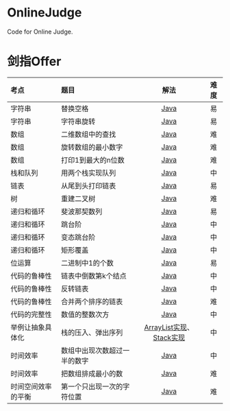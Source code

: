 # OnlineJudge
Code for Online Judge.

# 剑指Offer
|考点|题目|解法|难度|
|:--|:--|:--:|:--:|
|字符串|替换空格|[Java](https://github.com/GongchuangSu/OnlineJudge/blob/master/%E5%89%91%E6%8C%87Offer/%E6%9B%BF%E6%8D%A2%E7%A9%BA%E6%A0%BC/Solution.java)|易|
|字符串|字符串旋转|[Java](https://github.com/GongchuangSu/OnlineJudge/blob/master/%E5%89%91%E6%8C%87Offer/%E5%AD%97%E7%AC%A6%E4%B8%B2%E6%97%8B%E8%BD%AC/Solution.java)|易|
|数组|二维数组中的查找|[Java](https://github.com/GongchuangSu/OnlineJudge/blob/master/%E5%89%91%E6%8C%87Offer/%E4%BA%8C%E7%BB%B4%E6%95%B0%E7%BB%84%E4%B8%AD%E7%9A%84%E6%9F%A5%E6%89%BE/Solution.java)|难|
|数组|旋转数组的最小数字|[Java](https://github.com/GongchuangSu/OnlineJudge/blob/master/%E5%89%91%E6%8C%87Offer/%E6%97%8B%E8%BD%AC%E6%95%B0%E7%BB%84%E7%9A%84%E6%9C%80%E5%B0%8F%E6%95%B0%E5%AD%97/Solution.java)|难|
|数组|打印1到最大的n位数|[Java](https://github.com/GongchuangSu/OnlineJudge/tree/master/%E5%89%91%E6%8C%87Offer/%E6%89%93%E5%8D%B01%E5%88%B0%E6%9C%80%E5%A4%A7%E7%9A%84n%E4%BD%8D%E6%95%B0)|难|
|栈和队列|用两个栈实现队列|[Java](https://github.com/GongchuangSu/OnlineJudge/blob/master/%E5%89%91%E6%8C%87Offer/%E7%94%A8%E4%B8%A4%E4%B8%AA%E6%A0%88%E5%AE%9E%E7%8E%B0%E9%98%9F%E5%88%97/Solution.java)|中|
|链表|从尾到头打印链表|[Java](https://github.com/GongchuangSu/OnlineJudge/blob/master/%E5%89%91%E6%8C%87Offer/%E4%BB%8E%E5%B0%BE%E5%88%B0%E5%A4%B4%E6%89%93%E5%8D%B0%E9%93%BE%E8%A1%A8/Solution.java)|易|
|树|重建二叉树|[Java](https://github.com/GongchuangSu/OnlineJudge/blob/master/%E5%89%91%E6%8C%87Offer/%E9%87%8D%E5%BB%BA%E4%BA%8C%E5%8F%89%E6%A0%91/Solution.java)|难|
|递归和循环|斐波那契数列|[Java](https://github.com/GongchuangSu/OnlineJudge/blob/master/%E5%89%91%E6%8C%87Offer/%E6%96%90%E6%B3%A2%E9%82%A3%E5%A5%91%E6%95%B0%E5%88%97/Solution.java)|易|
|递归和循环|跳台阶|[Java](https://github.com/GongchuangSu/OnlineJudge/blob/master/%E5%89%91%E6%8C%87Offer/%E8%B7%B3%E5%8F%B0%E9%98%B6/Solution.java)|中|
|递归和循环|变态跳台阶|[Java](https://github.com/GongchuangSu/OnlineJudge/blob/master/%E5%89%91%E6%8C%87Offer/%E5%8F%98%E6%80%81%E8%B7%B3%E5%8F%B0%E9%98%B6/Solution.java)|中|
|递归和循环|矩形覆盖|[Java](https://github.com/GongchuangSu/OnlineJudge/blob/master/%E5%89%91%E6%8C%87Offer/%E7%9F%A9%E5%BD%A2%E8%A6%86%E7%9B%96/Solution.java)|中|
|位运算|二进制中1的个数|[Java](https://github.com/GongchuangSu/OnlineJudge/blob/master/%E5%89%91%E6%8C%87Offer/%E4%BA%8C%E8%BF%9B%E5%88%B6%E4%B8%AD1%E7%9A%84%E4%B8%AA%E6%95%B0/Solution.java)|易|
|代码的鲁棒性|链表中倒数第k个结点|[Java](https://github.com/GongchuangSu/OnlineJudge/blob/master/%E5%89%91%E6%8C%87Offer/%E9%93%BE%E8%A1%A8%E4%B8%AD%E5%80%92%E6%95%B0%E7%AC%ACk%E4%B8%AA%E7%BB%93%E7%82%B9/Solution.java)|中|
|代码的鲁棒性|反转链表|[Java](https://github.com/GongchuangSu/OnlineJudge/blob/master/%E5%89%91%E6%8C%87Offer/%E5%8F%8D%E8%BD%AC%E9%93%BE%E8%A1%A8/Solution.java)|中|
|代码的鲁棒性|合并两个排序的链表|[Java](https://github.com/GongchuangSu/OnlineJudge/blob/master/%E5%89%91%E6%8C%87Offer/%E5%90%88%E5%B9%B6%E4%B8%A4%E4%B8%AA%E6%8E%92%E5%BA%8F%E7%9A%84%E9%93%BE%E8%A1%A8/Solution.java)|难|
|代码的完整性|数值的整数次方|[Java](https://github.com/GongchuangSu/OnlineJudge/blob/master/%E5%89%91%E6%8C%87Offer/%E6%95%B0%E5%80%BC%E7%9A%84%E6%95%B4%E6%95%B0%E6%AC%A1%E6%96%B9/Solution.java)|中|
|举例让抽象具体化|栈的压入、弹出序列|[ArrayList实现](https://github.com/GongchuangSu/OnlineJudge/blob/master/%E5%89%91%E6%8C%87Offer/%E6%A0%88%E7%9A%84%E5%8E%8B%E5%85%A5%E3%80%81%E5%BC%B9%E5%87%BA%E5%BA%8F%E5%88%97/Solution(ArrayList%E5%AE%9E%E7%8E%B0).java)、[Stack实现](https://github.com/GongchuangSu/OnlineJudge/blob/master/%E5%89%91%E6%8C%87Offer/%E6%A0%88%E7%9A%84%E5%8E%8B%E5%85%A5%E3%80%81%E5%BC%B9%E5%87%BA%E5%BA%8F%E5%88%97/Solution(Stack%E5%AE%9E%E7%8E%B0).java)|中|
|时间效率|数组中出现次数超过一半的数字|[Java](https://github.com/GongchuangSu/OnlineJudge/blob/master/%E5%89%91%E6%8C%87Offer/%E6%95%B0%E7%BB%84%E4%B8%AD%E5%87%BA%E7%8E%B0%E6%AC%A1%E6%95%B0%E8%B6%85%E8%BF%87%E4%B8%80%E5%8D%8A%E7%9A%84%E6%95%B0%E5%AD%97/Solution.java)|中|
|时间效率|把数组排成最小的数|[Java](https://github.com/GongchuangSu/OnlineJudge/blob/master/%E5%89%91%E6%8C%87Offer/%E6%8A%8A%E6%95%B0%E7%BB%84%E6%8E%92%E6%88%90%E6%9C%80%E5%B0%8F%E7%9A%84%E6%95%B0/Solution.java)|难|
|时间空间效率的平衡|第一个只出现一次的字符位置|[Java](https://github.com/GongchuangSu/OnlineJudge/blob/master/%E5%89%91%E6%8C%87Offer/%E7%AC%AC%E4%B8%80%E4%B8%AA%E5%8F%AA%E5%87%BA%E7%8E%B0%E4%B8%80%E6%AC%A1%E7%9A%84%E5%AD%97%E7%AC%A6%E4%BD%8D%E7%BD%AE/Solution.java)|难|
